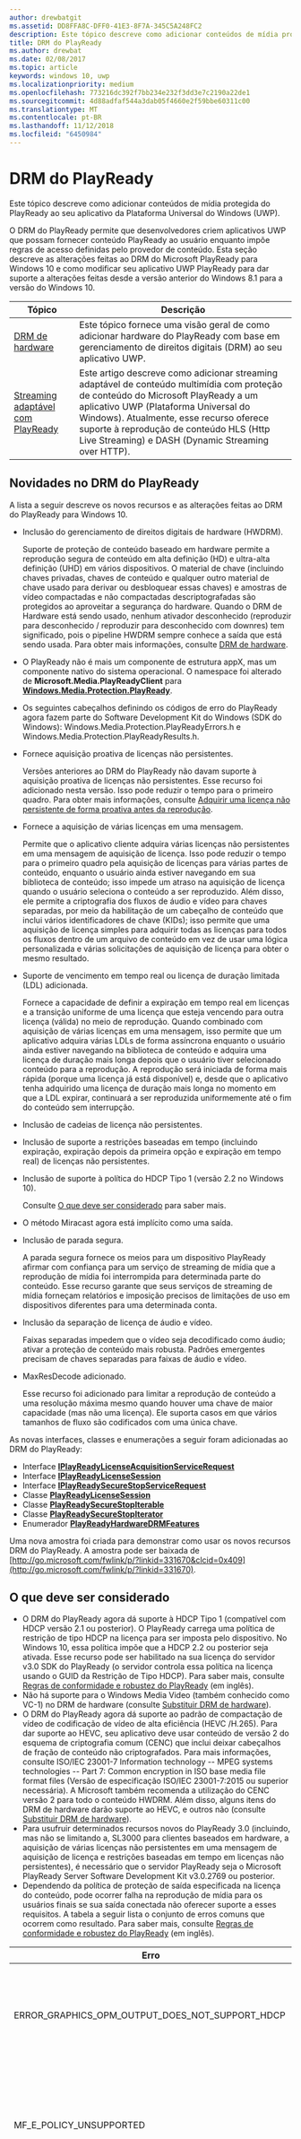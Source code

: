 ```yaml
---
author: drewbatgit
ms.assetid: DD8FFA8C-DFF0-41E3-8F7A-345C5A248FC2
description: Este tópico descreve como adicionar conteúdos de mídia protegida do PlayReady ao seu aplicativo da Plataforma Universal do Windows (UWP).
title: DRM do PlayReady
ms.author: drewbat
ms.date: 02/08/2017
ms.topic: article
keywords: windows 10, uwp
ms.localizationpriority: medium
ms.openlocfilehash: 773216dc392f7bb234e232f3dd3e7c2190a22de1
ms.sourcegitcommit: 4d88adfaf544a3dab05f4660e2f59bbe60311c00
ms.translationtype: MT
ms.contentlocale: pt-BR
ms.lasthandoff: 11/12/2018
ms.locfileid: "6450984"
---
```

# <a name="playready-drm"></a>DRM do PlayReady



Este tópico descreve como adicionar conteúdos de mídia protegida do PlayReady ao seu aplicativo da Plataforma Universal do Windows (UWP).

O DRM do PlayReady permite que desenvolvedores criem aplicativos UWP que possam fornecer conteúdo PlayReady ao usuário enquanto impõe regras de acesso definidas pelo provedor de conteúdo. Esta seção descreve as alterações feitas ao DRM do Microsoft PlayReady para Windows 10 e como modificar seu aplicativo UWP PlayReady para dar suporte a alterações feitas desde a versão anterior do Windows 8.1 para a versão do Windows 10.
 
| Tópico                                                                     | Descrição                                                                                                                                                                                                                                                                             |
|---------------------------------------------------------------------------|-----------------------------------------------------------------------------------------------------------------------------------------------------------------------------------------------------------------------------------------------------------------------------------------|
| [DRM de hardware](hardware-drm.md)                                           | Este tópico fornece uma visão geral de como adicionar hardware do PlayReady com base em gerenciamento de direitos digitais (DRM) ao seu aplicativo UWP.                                                                                                                                                                 |
| [Streaming adaptável com PlayReady](adaptive-streaming-with-playready.md) | Este artigo descreve como adicionar streaming adaptável de conteúdo multimídia com proteção de conteúdo do Microsoft PlayReady a um aplicativo UWP (Plataforma Universal do Windows). Atualmente, esse recurso oferece suporte à reprodução de conteúdo HLS (Http Live Streaming) e DASH (Dynamic Streaming over HTTP). |

## <a name="whats-new-in-playready-drm"></a>Novidades no DRM do PlayReady

A lista a seguir descreve os novos recursos e as alterações feitas ao DRM do PlayReady para Windows 10.

-   Inclusão do gerenciamento de direitos digitais de hardware (HWDRM).

    Suporte de proteção de conteúdo baseado em hardware permite a reprodução segura de conteúdo em alta definição (HD) e ultra-alta definição (UHD) em vários dispositivos. O material de chave (incluindo chaves privadas, chaves de conteúdo e qualquer outro material de chave usado para derivar ou desbloquear essas chaves) e amostras de vídeo compactadas e não compactadas descriptografadas são protegidos ao aproveitar a segurança do hardware. Quando o DRM de Hardware está sendo usado, nenhum ativador desconhecido (reproduzir para desconhecido / reproduzir para desconhecido com downres) tem significado, pois o pipeline HWDRM sempre conhece a saída que está sendo usada. Para obter mais informações, consulte [DRM de hardware](hardware-drm.md).

-   O PlayReady não é mais um componente de estrutura appX, mas um componente nativo do sistema operacional. O namespace foi alterado de **Microsoft.Media.PlayReadyClient** para [**Windows.Media.Protection.PlayReady**](https://msdn.microsoft.com/library/windows/apps/dn986454).
-   Os seguintes cabeçalhos definindo os códigos de erro do PlayReady agora fazem parte do Software Development Kit do Windows (SDK do Windows): Windows.Media.Protection.PlayReadyErrors.h e Windows.Media.Protection.PlayReadyResults.h.
-   Fornece aquisição proativa de licenças não persistentes.

    Versões anteriores ao DRM do PlayReady não davam suporte à aquisição proativa de licenças não persistentes. Esse recurso foi adicionado nesta versão. Isso pode reduzir o tempo para o primeiro quadro. Para obter mais informações, consulte [Adquirir uma licença não persistente de forma proativa antes da reprodução](#proactively-acquire-a-non-persistent-license-before-playback).

-   Fornece a aquisição de várias licenças em uma mensagem.

    Permite que o aplicativo cliente adquira várias licenças não persistentes em uma mensagem de aquisição de licença. Isso pode reduzir o tempo para o primeiro quadro pela aquisição de licenças para várias partes de conteúdo, enquanto o usuário ainda estiver navegando em sua biblioteca de conteúdo; isso impede um atraso na aquisição de licença quando o usuário seleciona o conteúdo a ser reproduzido. Além disso, ele permite a criptografia dos fluxos de áudio e vídeo para chaves separadas, por meio da habilitação de um cabeçalho de conteúdo que inclui vários identificadores de chave (KIDs); isso permite que uma aquisição de licença simples para adquirir todas as licenças para todos os fluxos dentro de um arquivo de conteúdo em vez de usar uma lógica personalizada e várias solicitações de aquisição de licença para obter o mesmo resultado.

-   Suporte de vencimento em tempo real ou licença de duração limitada (LDL) adicionada.

    Fornece a capacidade de definir a expiração em tempo real em licenças e a transição uniforme de uma licença que esteja vencendo para outra licença (válida) no meio de reprodução. Quando combinado com aquisição de várias licenças em uma mensagem, isso permite que um aplicativo adquira várias LDLs de forma assíncrona enquanto o usuário ainda estiver navegando na biblioteca de conteúdo e adquira uma licença de duração mais longa depois que o usuário tiver selecionado conteúdo para a reprodução. A reprodução será iniciada de forma mais rápida (porque uma licença já está disponível) e, desde que o aplicativo tenha adquirido uma licença de duração mais longa no momento em que a LDL expirar, continuará a ser reproduzida uniformemente até o fim do conteúdo sem interrupção.

-   Inclusão de cadeias de licença não persistentes.
-   Inclusão de suporte a restrições baseadas em tempo (incluindo expiração, expiração depois da primeira opção e expiração em tempo real) de licenças não persistentes.
-   Inclusão de suporte à política do HDCP Tipo 1 (versão 2.2 no Windows 10).

    Consulte [O que deve ser considerado](#things-to-consider) para saber mais.

-   O método Miracast agora está implícito como uma saída.
-   Inclusão de parada segura.

    A parada segura fornece os meios para um dispositivo PlayReady afirmar com confiança para um serviço de streaming de mídia que a reprodução de mídia foi interrompida para determinada parte do conteúdo. Esse recurso garante que seus serviços de streaming de mídia forneçam relatórios e imposição precisos de limitações de uso em dispositivos diferentes para uma determinada conta.

-   Inclusão da separação de licença de áudio e vídeo.

    Faixas separadas impedem que o vídeo seja decodificado como áudio; ativar a proteção de conteúdo mais robusta. Padrões emergentes precisam de chaves separadas para faixas de áudio e vídeo.

-   MaxResDecode adicionado.

    Esse recurso foi adicionado para limitar a reprodução de conteúdo a uma resolução máxima mesmo quando houver uma chave de maior capacidade (mas não uma licença). Ele suporta casos em que vários tamanhos de fluxo são codificados com uma única chave.

As novas interfaces, classes e enumerações a seguir foram adicionadas ao DRM do PlayReady:

-   Interface [**IPlayReadyLicenseAcquisitionServiceRequest**](https://msdn.microsoft.com/library/windows/apps/dn986077)
-   Interface [**IPlayReadyLicenseSession**](https://msdn.microsoft.com/library/windows/apps/dn986080)
-   Interface [**IPlayReadySecureStopServiceRequest**](https://msdn.microsoft.com/library/windows/apps/dn986090)
-   Classe [**PlayReadyLicenseSession**](https://msdn.microsoft.com/library/windows/apps/dn986309)
-   Classe [**PlayReadySecureStopIterable**](https://msdn.microsoft.com/library/windows/apps/dn986371)
-   Classe [**PlayReadySecureStopIterator**](https://msdn.microsoft.com/library/windows/apps/dn986375)
-   Enumerador [**PlayReadyHardwareDRMFeatures**](https://msdn.microsoft.com/library/windows/apps/dn986265)

Uma nova amostra foi criada para demonstrar como usar os novos recursos DRM do PlayReady. A amostra pode ser baixada de [http://go.microsoft.com/fwlink/p/?linkid=331670&clcid=0x409](http://go.microsoft.com/fwlink/p/?linkid=331670).

## <a name="things-to-consider"></a>O que deve ser considerado

-   O DRM do PlayReady agora dá suporte à HDCP Tipo 1 (compatível com HDCP versão 2.1 ou posterior). O PlayReady carrega uma política de restrição de tipo HDCP na licença para ser imposta pelo dispositivo. No Windows 10, essa política impõe que a HDCP 2.2 ou posterior seja ativada. Esse recurso pode ser habilitado na sua licença do servidor v3.0 SDK do PlayReady (o servidor controla essa política na licença usando o GUID da Restrição de Tipo HDCP). Para saber mais, consulte [Regras de conformidade e robustez do PlayReady](http://www.microsoft.com/playready/licensing/compliance/) (em inglês).
-   Não há suporte para o Windows Media Video (também conhecido como VC-1) no DRM de hardware (consulte [Substituir DRM de hardware](hardware-drm.md#override-hardware-drm)).
-   O DRM do PlayReady agora dá suporte ao padrão de compactação de vídeo de codificação de vídeo de alta eficiência (HEVC /H.265). Para dar suporte ao HEVC, seu aplicativo deve usar conteúdo de versão 2 do esquema de criptografia comum (CENC) que inclui deixar cabeçalhos de fração de conteúdo não criptografados. Para mais informações, consulte ISO/IEC 23001-7 Information technology -- MPEG systems technologies -- Part 7: Common encryption in ISO base media file format files (Versão de especificação ISO/IEC 23001-7:2015 ou superior necessária). A Microsoft também recomenda a utilização do CENC versão 2 para todo o conteúdo HWDRM. Além disso, alguns itens do DRM de hardware darão suporte ao HEVC, e outros não (consulte [Substituir DRM de hardware](hardware-drm.md#override-hardware-drm)).
-   Para usufruir determinados recursos novos do PlayReady 3.0 (incluindo, mas não se limitando a, SL3000 para clientes baseados em hardware, a aquisição de várias licenças não persistentes em uma mensagem de aquisição de licença e restrições baseadas em tempo em licenças não persistentes), é necessário que o servidor PlayReady seja o Microsoft PlayReady Server Software Development Kit v3.0.2769 ou posterior.
-   Dependendo da política de proteção de saída especificada na licença do conteúdo, pode ocorrer falha na reprodução de mídia para os usuários finais se sua saída conectada não oferecer suporte a esses requisitos. A tabela a seguir lista o conjunto de erros comuns que ocorrem como resultado. Para saber mais, consulte [Regras de conformidade e robustez do PlayReady](http://www.microsoft.com/playready/licensing/compliance/) (em inglês).

| Erro                                                   | Valor      | Descrição                                                                                                                                                                                                                                                                                                                                                                                                                                                                                                 |
|---------------------------------------------------------|------------|-------------------------------------------------------------------------------------------------------------------------------------------------------------------------------------------------------------------------------------------------------------------------------------------------------------------------------------------------------------------------------------------------------------------------------------------------------------------------------------------------------------|
| ERROR\_GRAPHICS\_OPM\_OUTPUT\_DOES\_NOT\_SUPPORT\_HDCP  | 0xC0262513 | A Política de proteção de saída da licença exige que o monitor ative HDCP, mas HDCP não pôde ser ativada.                                                                                                                                                                                                                                                                                                                                                                                              |
| MF\_E\_POLICY\_UNSUPPORTED                              | 0xC00D7159 | A Política de proteção de saída da licença exige que o monitor ative HDCP Tipo 1, mas HDCP Tipo 1 não pôde ser ativada.                                                                                                                                                                                                                                                                                                                                                                                |
| DRM\_E\_TEE\_OUTPUT\_PROTECTION\_REQUIREMENTS\_NOT\_MET | 0x8004CD22 | Esse código de erro ocorre somente quando executado em DRM de hardware. A política de proteção de saída da licença requer que o monitor envolva a HDCP ou reduza a resolução efetiva do conteúdo, mas a HDCP não pôde ser envolvida e a resolução efetiva do conteúdo não pôde ser reduzida porque o DRM de hardware não dá suporte à redução de resolução do conteúdo. Em DRM de software, o conteúdo é reproduzido. Consulte [Considerações sobre como usar o DRM de hardware](hardware-drm.md#considerations-for-using-hardware-drm). |
| ERROR\_GRAPHICS\_OPM\_NOT\_SUPPORTED                    | 0xc0262500 | O driver de elemento gráfico não oferece suporte à proteção de saída. Por exemplo, o monitor está conectado por meio de VGA ou um driver de gráficos apropriado para saída digital não está instalado. No último caso, o driver típico instalado é o adaptador de vídeo básico da Microsoft e a instalação de um driver de elementos gráficos apropriado resolverá o problema.                                                                                                                                                  |

## <a name="output-protection"></a>Proteção de saída

A seção a seguir descreve o comportamento ao usar o DRM do PlayReady para Windows 10 com as políticas de proteção de saída em uma licença do PlayReady.

O DRM do PlayReady oferece suporte aos níveis de proteção de saída contidos na **Especificação de direitos de mídia extensível do Microsoft PlayReady**. Este documento pode ser encontrado no pacote de documentação que vem com produtos licenciados PlayReady.

> [!NOTE]
> Os valores permitidos para níveis de proteção de saída que podem ser definidos por um servidor de licenciamento são regidos pelas [Regras de conformidade do PlayReady (em inglês)](https://www.microsoft.com/playready/licensing/compliance/).

O DRM do PlayReady permite a reprodução de conteúdo com as políticas de proteção de saída somente em conectores de saída conforme especificado nas Regras de conformidade do PlayReady. Para saber mais sobre os termos do conector de saída especificado nas Regras de conformidade do PlayReady, consulte [Termos definidos para as Regras de conformidade e robustez do PlayReady](https://www.microsoft.com/playready/licensing/compliance/) (em inglês).

Esta seção se concentra em cenários de proteção de saída com o DRM do PlayReady para Windows 10 e o DRM de Hardware do PlayReady para o Windows 10, que também está disponível em alguns clientes do Windows. Com o HWDRM do PlayReady, todas as proteções de saída são impostas de dentro da implementação do TEE (Ambiente de Execução Confiável) do Windows (consulte [DRM de hardware](hardware-drm.md)). Como resultado, alguns comportamentos diferem ao usar o SWDRM do PlayReady (DRM de software):

* Suporte ao OPL (Nível de Proteção de Saída) para vídeo digital descompactado de 270: o HWDRM do PlayReady para Windows 10 não oferece suporte à resolução inferior e impõe que a HDCP (Proteção de Conteúdo Digital de Grande Largura de Banda) seja ativada. Recomenda-se que o conteúdo de alta definição para o HWDRM tenha um OPL superior a 270, embora não seja necessário. Além disso, você deve definir a restrição de tipo HDCP na licença (HDCP versão 2.2 ou posterior).
* Ao contrário do SWDRM, com o HWDRM, as proteções de saída são impostas em todos os monitores com base no monitor de menor capacidade. Por exemplo, se o usuário tiver dois monitores conectados, em que um dos monitores oferece suporte à uma HDCP e o outro não, haverá falha na reprodução se a licença exigir uma HDCP, mesmo se o conteúdo só estiver sendo renderizado no monitor que oferece suporte à HDCP. No SWDRM, o conteúdo será reproduzido contanto que esteja sendo renderizado somente no monitor que oferece suporte à HDCP.
* Não há garantia de que o HWDRM seja usado pelo cliente e que seja seguro, a menos que as seguintes condições sejam atendidas pelas licenças e chaves de conteúdo:
    * A licença usada para a chave de conteúdo de vídeo deve ter um nível mínimo de segurança de 3000.
    * O áudio deve ser criptografado em uma chave de conteúdo diferente daquela do vídeo, e a licença usada para áudio deve ter um nível mínimo de segurança de 2000. Como alternativa, o áudio pode não ser criptografado.
* Todos os cenários SWDRM exigem que o nível mínimo de segurança da licença do PlayReady usada para a chave de conteúdo de áudio e/ou vídeo seja menor ou igual a 2000.

### <a name="output-protection-levels"></a>Níveis de proteção de saída

A tabela a seguir descreve os mapeamentos entre vários OPLs na licença do PlayReady e como o DRM do PlayReady para Windows 10 os impõe.

#### <a name="video"></a>Vídeo

<table>
    <tr>
        <th rowspan="2">OPL</th>
        <th>Vídeo digital compactado</th>
        <th colspan="2">Vídeo digital não compactado</th>
        <th>TV analógica</th>
    </tr>
    <tr>
        <th>Qualquer</th>
        <th colspan="2">HDMI, DVI, DisplayPort, MHL</th>
        <th>Componente, composição</th>
    </tr>
    <tr>
        <th>100</th>
        <td rowspan="6">N/D\*</td>
        <td colspan="2">Passa o conteúdo</td>
        <td>Passa o conteúdo</td>
    </tr>
    <tr>
        <th>150</th>
        <td colspan="2" rowspan="2">N/D\*</td>
        <td>Passa o conteúdo quando o CGMS-A CopyNever está ativado ou se o CGMS-A não pode ser ativado</td>
    </tr>
    <tr>
        <th>200</th>
        <td>Passa o conteúdo quando o CGMS-A CopyNever está ativado</td>
    </tr>
    <tr>
        <th>250</th>
        <td colspan="2">Tenta acionar a HDCP, mas passa conteúdo independentemente do resultado</td>
        <td rowspan="5">N/D\*</td>
    </tr>
    <tr>
        <th>270</th>
        <td><b>SWDRM</b>: tenta acionar a HDCP. Se houver falha de ativação da HDCP, o computador limitará a resolução efetiva a 520.000 pixels por quadro e passará o conteúdo</td>
        <td><b>HWDRM</b>: passa conteúdo com a HDCP. Se houver falha de ativação da HDCP, a reprodução nas portas HDMI DVI será bloqueada</td>
    </tr>
    <tr>
        <th>300</th>
        <td colspan="2">
            <p>
                **Quando a restrição de tipo HDCP NÃO está definida:** passa conteúdo com a HDCP. Se houver falha de ativação da HDCP, a reprodução nas portas HDMI DVI será bloqueada.
            </p>
            <p>
                **Quando a restrição de tipo HDCP ESTÁ definida**: Passa o conteúdo com a HDCP 2.2 e o tipo de fluxo de conteúdo definido como 1. Se houver falha de ativação da HDCP ou o tipo de fluxo de conteúdo não puder ser definido como 1, a reprodução nas HDMI/DVI será bloqueada.
            </p>
        </td>
    </tr>
    <tr>
        <th>400</th>
        <td rowspan="2">O Windows 10 nunca passa o conteúdo de vídeo digital compactado para saídas, independentemente do valor do OPL subsequente. Para saber mais sobre o conteúdo de vídeo digital compactado, consulte as <a href="https://www.microsoft.com/playready/licensing/compliance/">Regras de conformidade para os produtos PlayReady</a> (em inglês).</td>
        <td colspan="2" rowspan="2">N/D\*</td>
    </tr>
    <tr>
        <th>500</th>
    </tr>
</table>
<br/>

\* Nem todos os valores para níveis de proteção de saída podem ser definidos por um servidor de licenciamento. Para obter mais informações, consulte [Regras de conformidade do PlayReady](https://www.microsoft.com/playready/licensing/compliance/) (em inglês).

#### <a name="audio"></a>Áudio

<table>
    <tr>
        <th rowspan="2">OPL</th>
        <th>Áudio digital compactado</th>
        <th>Áudio digital não compactado</th>
        <th>Áudio analógico ou USB</th>
    </tr>
    <tr>
        <th>HDMI, DisplayPort, MHL</th>
        <th>HDMI, DisplayPort, MHL</th>
        <th>Qualquer</th>
    </tr>
    <tr>
        <th>100</th>
        <td rowspan="3">Passa o conteúdo</td>
        <td>Passa o conteúdo</td>
        <td rowspan="5">Passa o conteúdo</td>
    </tr>
    <tr>
        <th>150</th>
        <td rowspan="4">NÃO passa o conteúdo</td>
    </tr>
    <tr>
        <th>200</th>
    </tr>
    <tr>
        <th>250</th>
        <td>Passa o conteúdo quando a HDCP está ativada nas saídas HDMI, DisplayPort ou MHL, ou quando SCMS está ativada e definida como CopyNever</td>
    </tr>
    <tr>
        <th>300</th>
        <td>Passa o conteúdo quando HDCP está ativada nas saídas HDMI, DisplayPort ou MHL</td>
    </tr>
</table>
<br/>

### <a name="miracast"></a>Miracast

O DRM do PlayReady permite reproduzir conteúdo pela saída Miracast assim que a HDCP 2.0 ou posterior for ativada. No Windows 10, no entanto, Miracast é considerada uma saída *digital*. Para saber mais sobre cenários de Miracast, consulte as [Regras de conformidade do PlayReady](https://www.microsoft.com/playready/licensing/compliance/) (em inglês). A tabela a seguir descreve os mapeamentos entre vários OPLs na licença do PlayReady e como o DRM do PlayReady os impõe nas saídas de Miracast.

<table>
    <tr>
        <th>OPL</th>
        <th>Áudio digital compactado</th>
        <th>Áudio digital não compactado</th>
        <th>Vídeo digital compactado</th>
        <th>Vídeo digital não compactado</th>
    </tr>
    <tr>
        <th>100</th>
        <td rowspan="4">Passa o conteúdo quando a HDCP 2.0 ou posterior está ativada. Se houver falha de ativação, o conteúdo NÃO será passado</td>
        <td>Passa o conteúdo quando a HDCP 2.0 ou posterior está ativada. Se houver falha de ativação, o conteúdo NÃO será passado</td>
        <td rowspan="6">N/D\*</td>
        <td>Passa o conteúdo quando a HDCP 2.0 ou posterior está ativada. Se houver falha de ativação, o conteúdo NÃO será passado</td>
    </tr>
    <tr>
        <th>150</th>
        <td rowspan="3">NÃO passa o conteúdo</td>
        <td rowspan="2">N/D\*</td>
    </tr>
    <tr>
        <th>200</th>
    </tr>
    <tr>
        <th>250</th>
        <td rowspan="2">Passa o conteúdo quando a HDCP 2.0 ou posterior está ativada. Se houver falha de ativação, o conteúdo NÃO será passado</td>
    </tr>
    <tr>
        <th>270</th>
        <td colspan="2">N/D\*</td>
    </tr>
    <tr>
        <th>300</th>
        <td>Passa o conteúdo quando a HDCP 2.0 ou posterior está ativada. Se houver falha de ativação, o conteúdo NÃO será passado</td>
        <td>NÃO passa o conteúdo</td>
        <td>
            <p>
                **Quando a restrição de tipo HDCP NÃO está definida:** passa conteúdo quando a HDCP 2.0 ou posterior está ativada. Se houver falha de ativação, o conteúdo NÃO será passado.
            </p>
            <p>
                **Quando a restrição de tipo HDCP ESTÁ definida:** passa o conteúdo com a HDCP 2.2 e o tipo de fluxo de conteúdo definido como 1. Se houver falha de ativação da HDCP ou o tipo de fluxo de conteúdo não puder ser definido como 1, o conteúdo NÃO será passado.
            </p>        
        </td>
    </tr>
    <tr>
        <th>400</th>
        <td rowspan="2" colspan="2">N/D\*</td>
        <td rowspan="2">O Windows 10 nunca passa o conteúdo de vídeo digital compactado para saídas, independentemente do valor do OPL subsequente. Para saber mais sobre o conteúdo de vídeo digital compactado, consulte as <a href="https://www.microsoft.com/playready/licensing/compliance/">Regras de conformidade para os produtos PlayReady</a> (em inglês).</td>
        <td rowspan="2">N/D\*</td>
    </tr>
    <tr>
        <th>500</th>
    </tr>
</table>
<br/>

\* Nem todos os valores para níveis de proteção de saída podem ser definidos por um servidor de licenciamento. Para obter mais informações, consulte [Regras de conformidade do PlayReady](https://www.microsoft.com/playready/licensing/compliance/) (em inglês).

### <a name="additional-explicit-output-restrictions"></a>Restrições adicionais de saída explícita

A tabela a seguir descreve a implementação das restrições de proteção de saída explícita de vídeo digital do DRM do PlayReady para Windows 10.

<table>
    <tr>
        <th>Cenário</th>
        <th>GUID</th>
        <th>Se...</th>
        <th>Então...</th>
    </tr>
    <tr>
        <th>Tamanho máximo efetivo de decodificação de resolução</th>
        <td>9645E831-E01D-4FFF-8342-0A720E3E028F</td>
        <td>A saída conectada é: saída de vídeo digital, Miracast, HDMI, DVI, etc.</td>
        <td>
            <p>
                Passa o conteúdo quando restrito a:  
            </p>
            <ul>
                <li>(a) a largura do quadro deve ser menor ou igual à largura máxima do quadro em pixels e a altura do quadro menor ou igual à altura máxima do quadro em pixels, ou</li>
                <li>(b) a altura do quadro deve ser menor ou igual à largura máxima do quadro em pixels e a largura do quadro menor ou igual à altura máxima do quadro em pixels</li>
            </ul>                   
        </td>
    </tr>
    <tr>
        <th>Restrição de tipo HDCP</th>
        <td>ABB2C6F1-E663-4625-A945-972D17B231E7</td>
        <td>A saída conectada é: saída de vídeo digital, Miracast, HDMI, DVI, etc.</td>
        <td>Passa conteúdo com a HDCP 2.2 e o tipo de fluxo de conteúdo definido como 1. Se houver falha de ativação da HDCP 2.2 ou o tipo de fluxo de conteúdo não puder ser definido como 1, o conteúdo NÃO será passado. O nível de proteção de saída de vídeo digital não compactado de um valor maior ou igual a 271 também deve ser especificado</td>
    </tr>
</table>
<br/>

A tabela a seguir descreve a implementação das restrições de proteção de saída explícita de vídeo analógico do DRM do PlayReady para Windows 10.

<table>
    <tr>
        <th>Cenário</th>
        <th>GUID</th>
        <th>Se...</th>
        <th colspan="2">Então...</th>
    </tr>
    <tr>
        <th>Monitor de computador analógico</th>
        <td>D783A191-E083-4BAF-B2DA-E69F910B3772</td>
        <td>A saída conectada é: VGA, DVI&ndash;analógico, etc.</td>
        <td><b>SWDRM:</b> o computador restringirá a resolução efetiva a 520.000 epx por quadro e passará conteúdo</td>
        <td><b>HWDRM:</b> NÃO passa conteúdo</td>
    </tr>
    <tr>
        <th>Componente analógico</th>
        <td>811C5110-46C8-4C6E-8163-C0482A15D47E</td>
        <td>A saída conectada é: componente</td>
        <td><b>SWDRM:</b> o computador restringirá a resolução efetiva a 520.000 epx por quadro e passará conteúdo</td>
        <td><b>HWDRM:</b> NÃO passa conteúdo</td>
    </tr>
    <tr>
        <th rowspan="2">Saídas de TV analógicas</th>
        <td>2098DE8D-7DDD-4BAB-96C6-32EBB6FABEA3</td>
        <td>O OPL de TV analógica é menor que 151</td>
        <td colspan="2">CGMS-A deve estar ativado</td>
    </tr>
    <tr>
        <td>225CD36F-F132-49EF-BA8C-C91EA28E4369</td>
        <td>O OPL de TV analógica é menor que 101 e a licença não contém 2098DE8D-7DDD-4BAB-96C6-32EBB6FABEA3</td>
        <td colspan="2">Deve-se tentar a ativação do CGMS-A, mas o conteúdo pode reproduzido independentemente do resultado</td>
    </tr>
    <tr>
        <th>Controle de ganho automático e listra de cores</th>
        <td>C3FD11C6-F8B7-4D20-B008-1DB17D61F2DA</td>
        <td>Conteúdo de passagem com resolução menor ou igual a 520.000 px para saída de TV analógica</td>
        <td colspan="2">Define o AGC (Controle de Ganho Automático) somente para o componente de vídeo e o modo PAL quando a resolução for menor que 520.000 px e define o AGC e as informações de listra de cores para NTSC quando a resolução for menor que 520.000 px, de acordo com a tabela 3.5.7.3. nas Regras de conformidade</td>
    </tr>
    <tr>
        <th>Saída somente digital</th>
        <td>760AE755-682A-41E0-B1B3-DCDF836A7306</td>
        <td>A saída conectada é analógica</td>
        <td colspan="2">Não passa o conteúdo</td>
    </tr>
</table>
<br/>

> [!NOTE]
> Ao usar um adaptador dongle como o "Mini DisplayPort para VGA" para a reprodução, o Windows 10 vê a saída como saída de vídeo digital e não pode impor políticas de vídeo analógico.

A tabela a seguir descreve a implementação do DRM do PlayReady para Windows 10 que permite a reprodução em outras circunstâncias.

<table>
    <tr>
        <th>Cenário</th>
        <th>GUID</th>
        <th>Se...</th>
        <th colspan="2">Então...</th>
    </tr>
    <tr>
        <th>Saída desconhecida</th>
        <td>786627D8-C2A6-44BE-8F88-08AE255B01A7</td>
        <td>Se a saída não pode ser determinada de forma razoável ou o OPM não pode ser estabelecido com o driver de elementos gráficos</td>
        <td><b>SWDRM:</b> passa conteúdo</td>
        <td><b>HWDRM:</b> NÃO passa conteúdo</td>
    </tr>
    <tr>
        <th>Saída desconhecida com restrição</th>
        <td>B621D91F-EDCC-4035-8D4B-DC71760D43E9</td>
        <td>Se a saída não pode ser determinada de forma razoável ou o OPM não pode ser estabelecido com o driver de elementos gráficos</td>
        <td><b>SWDRM:</b> o computador restringirá a resolução efetiva a 520.000 epx por quadro e passará conteúdo</td>
        <td><b>HWDRM:</b> NÃO passa conteúdo</td>
    </tr>
</table>
<br/>

## <a name="prerequisites"></a>Pré-requisitos

Antes de começar a criar seu aplicativo UWP protegido pelo PlayReady, o seguinte software deve ser instalado no sistema:

-   Windows 10.
-   Se você estiver compilando alguma das amostras para o DRM do PlayReady para aplicativos UWP, você deve usar o Microsoft Visual Studio2015 ou posterior para compilar as amostras. Você ainda pode usar o Microsoft Visual Studio2013 para compilar qualquer uma das amostras do DRM do PlayReady para aplicativos de armazenamento do Windows 8.1.

<!--This is no longer available-->
<!--If you are planning to play back MPEG-2/H.262 content on your app, you must also download and install [Windows 8.1 Media Center Pack](http://go.microsoft.com/fwlink/p/?LinkId=626876).-->

## <a name="playready-uwp-app-migration-guide"></a>Guia de migração de aplicativos UWP da PlayReady

Esta seção inclui informações sobre como migrar seus aplicativos existentes do PlayReady Windows 8. x Store para Windows 10.

O namespace para aplicativos UWP do PlayReady no Windows 10 foi alterado de **Microsoft.Media.PlayReadyClient** para [**Windows.Media.Protection.PlayReady**](https://msdn.microsoft.com/library/windows/apps/dn986454). Isso significa que você precisará pesquisar e substituir o namespace antigo pelo novo em seu código. Você ainda fará referência a um arquivo winmd. Ele faz parte do winmd nos sistema operacional do Windows 10. Ele está em windows.winmd como parte do SDK do Windows do TH. Para UWP, ele está referenciado em windows.foundation.univeralappcontract.winmd.

Para reproduzir conteúdo HD (alta definição) (1080p) e UHD (ultra-alta definição) protegido por PlayReady, será necessário implementar o DRM de hardware do PlayReady. Para obter mais informações sobre como implementar o DRM de hardware do PlayReady, consulte [DRM de hardware](hardware-drm.md).

Não há suporte para parte do conteúdo no DRM de hardware. Para informações sobre como desabilitar o DRM de hardware e habilitar o DRM de software, consulte [Substituir DRM de hardware](hardware-drm.md#override-hardware-drm).

Com relação ao gerenciador de proteção de mídia, confira se seu código tem as seguintes configurações:

```cs
var mediaProtectionManager = new Windows.Media.Protection.MediaProtectionManager();

mediaProtectionManager.Properties["Windows.Media.Protection.MediaProtectionSystemId"] = 
             '{F4637010-03C3-42CD-B932-B48ADF3A6A54}'
var cpsystems = new Windows.Foundation.Collections.PropertySet();
cpsystems["{F4637010-03C3-42CD-B932-B48ADF3A6A54}"] = 
                "Windows.Media.Protection.PlayReady.PlayReadyWinRTTrustedInput";
mediaProtectionManager.Properties["Windows.Media.Protection.MediaProtectionSystemIdMapping"] = cpsystems;

mediaProtectionManager.Properties["Windows.Media.Protection.MediaProtectionContainerGuid"] = 
                "{9A04F079-9840-4286-AB92-E65BE0885F95}";
```

## <a name="proactively-acquire-a-non-persistent-license-before-playback"></a>Adquirir uma licença não persistente de forma proativa antes da reprodução

Esta seção descreve como adquirir licenças não persistentes de forma proativa antes do início da reprodução.

Em versões anteriores do PlayReady DRM, as licenças não persistentes eram adquiridas somente de forma reativa durante a reprodução. Nesta versão, você pode adquirir licenças não persistentes de forma proativa antes do início da reprodução.

1.  Crie de forma proativa uma sessão de reprodução em que a licença não persistente possa ser armazenada. Por exemplo:

    ```cs
    var cpsystems = new Windows.Foundation.Collections.PropertySet();       
    cpsystems["{F4637010-03C3-42CD-B932-B48ADF3A6A54}"] = "Windows.Media.Protection.PlayReady.PlayReadyWinRTTrustedInput"; // PlayReady

    var pmpSystemInfo = new Windows.Foundation.Collections.PropertySet();
    pmpSystemInfo["Windows.Media.Protection.MediaProtectionSystemId"] = "{F4637010-03C3-42CD-B932-B48ADF3A6A54}";
    pmpSystemInfo["Windows.Media.Protection.MediaProtectionSystemIdMapping"] = cpsystems;
    var pmpServer = new Windows.Media.Protection.MediaProtectionPMPServer( pmpSystemInfo );
    ```

2.  Vincule a sessão de reprodução à classe de aquisição de licença. Por exemplo:

    ```cs
    var licenseSessionProperties = new Windows.Foundation.Collections.PropertySet();
    licenseSessionProperties["Windows.Media.Protection.MediaProtectionPMPServer"] = pmpServer;
    var licenseSession = new Windows.Media.Protection.PlayReady.PlayReadyLicenseSession( licenseSessionProperties );
    ```

3.  Criar uma solicitação de serviço de licença. Por exemplo:

    ```cs
    var laSR = licenseSession.CreateLAServiceRequest();
    ```

4.  Executar a aquisição de licença usando a solicitação de serviço criada na etapa 3. A licença será armazenada na sessão de reprodução.
5.  Vincule a sessão de reprodução à origem de mídia para a reprodução. Por exemplo:

    ```cs
    licenseSession.configureMediaProtectionManager( mediaProtectionManager );
    videoPlayer.msSetMediaProtectionManager( mediaProtectionManager );
    ```
    
## <a name="query-for-protection-capabilities"></a>Consulta de recursos de proteção
A partir do Windows 10, versão 1703, é possível consultar recursos de HW DRM, como codecs de decodificação, resolução e proteções de saída (HDCP). Consultas são realizadas com o método [**IsTypeSupported**](https://docs.microsoft.com/uwp/api/windows.media.protection.protectioncapabilities.istypesupported) que usa uma cadeia de caracteres representando os recursos para os quais o suporte é consultado e uma cadeia de caracteres especificando o sistema chave ao qual a consulta se aplica. Para obter uma lista dos valores de cadeia de caracteres com suporte, consulte a página de referência da API de [**IsTypeSupported**](https://docs.microsoft.com/uwp/api/windows.media.protection.protectioncapabilities.istypesupported). O exemplo de código a seguir ilustra o uso desse método.  

    ```cs
    using namespace Windows::Media::Protection;

    ProtectionCapabilities^ sr = ref new ProtectionCapabilities();

    ProtectionCapabilityResult result = sr->IsTypeSupported(
    L"video/mp4; codecs=\"avc1.640028\"; features=\"decode-bpp=10,decode-fps=29.97,decode-res-x=1920,decode-res-y=1080\"",
    L"com.microsoft.playready");

    switch (result)
    {
        case ProtectionCapabilityResult::Probably:
        // Queue up UHD HW DRM video
        break;

        case ProtectionCapabilityResult::Maybe:
        // Check again after UI or poll for more info.
        break;

        case ProtectionCapabilityResult::NotSupported:
        // Do not queue up UHD HW DRM video.
        break;
    }
    ```
## <a name="add-secure-stop"></a>Adicionar parada segura

Esta seção descreve como adicionar uma parada segura ao seu aplicativo UWP.

A parada segura fornece os meios para um dispositivo PlayReady afirmar com confiança para um serviço de streaming de mídia que a reprodução de mídia foi interrompida para determinada parte do conteúdo. Esse recurso garante que seus serviços de streaming de mídia forneçam relatórios e imposição precisos de limitações de uso em dispositivos diferentes para uma determinada conta.

Há dois cenários principais para enviar um desafio de parada segura:

-   Quando a apresentação de mídia é interrompida porque foi alcançado o fim do conteúdo ou quando o usuário interrompeu a apresentação de mídia em algum ponto intermediário.
-   Quando a sessão anterior é encerrada inesperadamente (por exemplo, devido a uma falha no sistema ou no aplicativo). O aplicativo precisará consultar, na inicialização ou no desligamento, qualquer sessão de parada segura pendente e enviar desafio(s) separadamente de qualquer outra reprodução de mídia.

Para obter uma implementação de exemplo de parada segura, consulte o arquivo securestop.cs no exemplo de PlayReady localizado em [http://go.microsoft.com/fwlink/p/?linkid=331670&clcid=0x409](http://go.microsoft.com/fwlink/p/?linkid=331670).

## <a name="use-playready-drm-on-xbox-one"></a>Usar PlayReady DRM em Xbox One

Para usar PlayReady DRM em um aplicativo UWP no Xbox One, você precisará registrar inicialmente a conta do Centro de Desenvolvimento que está usando para publicar o aplicativo para autorização a fim de usar o PlayReady. É possível fazer isso de duas maneiras:

* Fazer o contato na Microsoft solicitar permissão.
* Solicitar autorização enviando a conta do Centro de Desenvolvimento e o nome da empresa para [pronxbox@microsoft.com](mailto:pronxbox@microsoft.com).

Depois de receber a autorização, você precisará incluir um `<DeviceCapability>` adicional para o manifesto do aplicativo. Você precisará adicioná-lo manualmente porque não há configuração disponível no momento no Designer de Manifesto do Aplicativo. Siga estas etapas para configurá-lo:

1. Com o projeto aberto no Visual Studio, abra o **Gerenciador de Soluções** e clique com o botão direito do mouse em **Package. appxmanifest**.
2. Selecione **Abrir Com...**, escolha **Editor (Texto) de XML**e clique em **OK**.
3. Entre as marcas `<Capabilities>`, adicione o seguinte `<DeviceCapability>`:

    ```xml
    <DeviceCapability Name="6a7e5907-885c-4bcb-b40a-073c067bd3d5" />
    ```

4. Salve o arquivo.

Por fim, há uma última consideração durante o uso do PlayReady no Xbox One: em kits de desenvolvimento, existe um limite de SL150 (ou seja, eles não conseguem reproduzir conteúdo SL2000 ou SL3000). Os dispositivos de varejo são capazes de reproduzir conteúdo com níveis de segurança mais altos, mas para testar o aplicativo em um kit de desenvolvimento, você precisará usar conteúdo SL150. É possível testar esse conteúdo das seguintes maneiras:

* Use o conteúdo de teste coletado que exige licenças SL150.
* Implemente uma lógica de maneira que apenas determinadas contas de teste autenticadas sejam capazes de adquirir licenças SL150 para um determinado conteúdo.

Use a abordagem mais razoável para a empresa e o produto.


## <a name="see-also"></a>Consulte também
- [Reprodução de mídia](media-playback.md)




